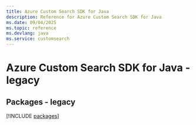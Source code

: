 ```yaml
---
title: Azure Custom Search SDK for Java
description: Reference for Azure Custom Search SDK for Java
ms.date: 09/04/2025
ms.topic: reference
ms.devlang: java
ms.service: customsearch
---
```

# Azure Custom Search SDK for Java - legacy
## Packages - legacy
[!INCLUDE [packages](custom-search-index.md)]